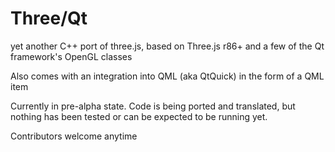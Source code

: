 # Three/Qt
yet another C++ port of three.js, based on Three.js r86+ and a few of the Qt framework's OpenGL classes

Also comes with an integration into QML (aka QtQuick) in the form of a QML item

Currently in pre-alpha state. Code is being ported and translated, but nothing has been tested or can be expected to be running yet.

Contributors welcome anytime 